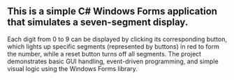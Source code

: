 ## This is a simple C# Windows Forms application that simulates a seven-segment display.
Each digit from 0 to 9 can be displayed by clicking its corresponding button, which lights up specific segments (represented by buttons) in red to form the number, while a reset button turns off all segments. The project demonstrates basic GUI handling, event-driven programming, and simple visual logic using the Windows Forms library.

